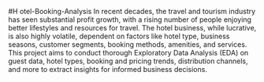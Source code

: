 #H otel-Booking-Analysis
In recent decades, the travel and tourism industry has seen substantial profit growth, with a rising number of people enjoying better lifestyles and resources for travel. The hotel business, while lucrative, is also highly volatile, dependent on factors like hotel type, business seasons, customer segments, booking methods, amenities, and services. This project aims to conduct thorough Exploratory Data Analysis (EDA) on guest data, hotel types, booking and pricing trends, distribution channels, and more to extract insights for informed business decisions.
#
